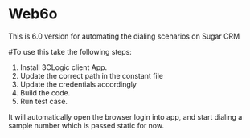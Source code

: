 # Web6o
This is 6.0 version for automating the dialing scenarios on Sugar CRM

#To use this take the following steps:
1. Install 3CLogic client App.
2. Update the correct path in the constant file
3. Update the credentials accordingly
4. Build the code.
5. Run test case.

It will automatically open the browser login into app, and start dialing a sample number which is passed static for now.


